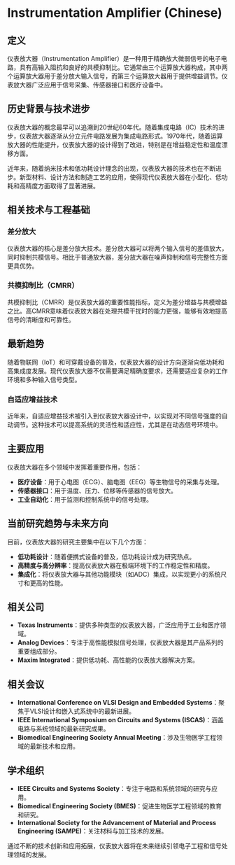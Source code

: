 # Instrumentation Amplifier (Chinese)

## 定义

仪表放大器（Instrumentation Amplifier）是一种用于精确放大微弱信号的电子电路，具有高输入阻抗和良好的共模抑制比。它通常由三个运算放大器构成，其中两个运算放大器用于差分放大输入信号，而第三个运算放大器用于提供增益调节。仪表放大器广泛应用于信号采集、传感器接口和医疗设备中。

## 历史背景与技术进步

仪表放大器的概念最早可以追溯到20世纪60年代。随着集成电路（IC）技术的进步，仪表放大器逐渐从分立元件电路发展为集成电路形式。1970年代，随着运算放大器的性能提升，仪表放大器的设计得到了改进，特别是在增益稳定性和温度漂移方面。

近年来，随着纳米技术和低功耗设计理念的出现，仪表放大器的技术也在不断进步。新型材料、设计方法和制造工艺的应用，使得现代仪表放大器在小型化、低功耗和高精度方面取得了显著进展。

## 相关技术与工程基础

### 差分放大

仪表放大器的核心是差分放大技术。差分放大器可以将两个输入信号的差值放大，同时抑制共模信号。相比于普通放大器，差分放大器在噪声抑制和信号完整性方面更具优势。

### 共模抑制比（CMRR）

共模抑制比（CMRR）是仪表放大器的重要性能指标，定义为差分增益与共模增益之比。高CMRR意味着仪表放大器在处理共模干扰时的能力更强，能够有效地提高信号的清晰度和可靠性。

## 最新趋势

随着物联网（IoT）和可穿戴设备的普及，仪表放大器的设计方向逐渐向低功耗和高集成度发展。现代仪表放大器不仅需要满足精确度要求，还需要适应复杂的工作环境和多种输入信号类型。

### 自适应增益技术

近年来，自适应增益技术被引入到仪表放大器设计中，以实现对不同信号强度的自动调节。这种技术可以提高系统的灵活性和适应性，尤其是在动态信号环境中。

## 主要应用

仪表放大器在多个领域中发挥着重要作用，包括：

- **医疗设备**：用于心电图（ECG）、脑电图（EEG）等生物信号的采集与处理。
- **传感器接口**：用于温度、压力、位移等传感器的信号放大。
- **工业自动化**：用于监测和控制系统中的信号处理。

## 当前研究趋势与未来方向

目前，仪表放大器的研究主要集中在以下几个方面：

- **低功耗设计**：随着便携式设备的普及，低功耗设计成为研究热点。
- **高精度与高分辨率**：提高仪表放大器在极端环境下的工作稳定性和精度。
- **集成化**：将仪表放大器与其他功能模块（如ADC）集成，以实现更小的系统尺寸和更高的性能。

## 相关公司

- **Texas Instruments**：提供多种类型的仪表放大器，广泛应用于工业和医疗领域。
- **Analog Devices**：专注于高性能模拟信号处理，仪表放大器是其产品系列的重要组成部分。
- **Maxim Integrated**：提供低功耗、高性能的仪表放大器解决方案。

## 相关会议

- **International Conference on VLSI Design and Embedded Systems**：聚焦于VLSI设计和嵌入式系统中的最新进展。
- **IEEE International Symposium on Circuits and Systems (ISCAS)**：涵盖电路与系统领域的最新研究成果。
- **Biomedical Engineering Society Annual Meeting**：涉及生物医学工程领域的最新技术和应用。

## 学术组织

- **IEEE Circuits and Systems Society**：专注于电路和系统领域的研究与应用。
- **Biomedical Engineering Society (BMES)**：促进生物医学工程领域的教育和研究。
- **International Society for the Advancement of Material and Process Engineering (SAMPE)**：关注材料与加工技术的发展。

通过不断的技术创新和应用拓展，仪表放大器将在未来继续引领电子工程和信号处理领域的发展。